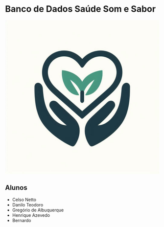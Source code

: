 # Banco de Dados Saúde Som e Sabor

<img src="/assets/img/Logo.jpg">

## Alunos
- Celso Netto
- Danilo Teodoro
- Gregório de Albuquerque
- Henrique Azevedo
- Bernardo
